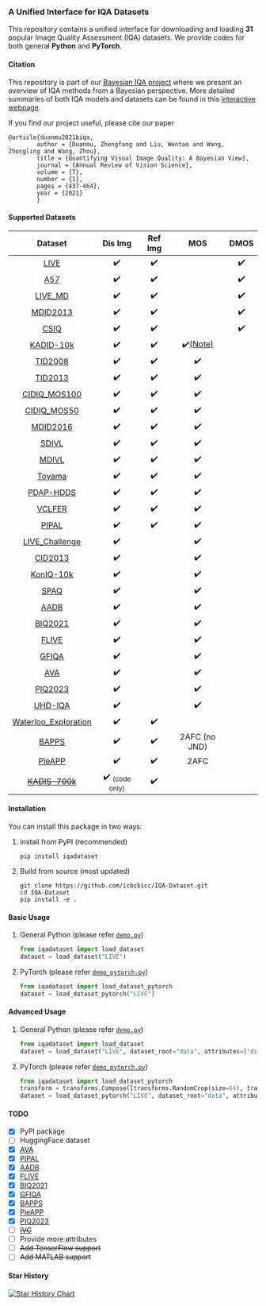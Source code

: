 ### A Unified Interface for IQA Datasets

This repository contains a unified interface for downloading and loading **31** popular Image Quality Assessment (IQA) datasets. We provide codes for both general **Python** and **PyTorch**.

#### Citation

This repository is part of our [Bayesian IQA project](http://ivc.uwaterloo.ca/research/bayesianIQA/) where we present an overview of IQA methods from a Bayesian perspective. More detailed summaries of both IQA models and datasets can be found in this [interactive webpage](http://ivc.uwaterloo.ca/research/bayesianIQA/).

If you find our project useful, please cite our paper
```
@article{duanmu2021biqa,
        author = {Duanmu, Zhengfang and Liu, Wentao and Wang, Zhongling and Wang, Zhou},
        title = {Quantifying Visual Image Quality: A Bayesian View},
        journal = {Annual Review of Vision Science},
        volume = {7},
        number = {1},
        pages = {437-464},
        year = {2021}
        }
```

#### Supported Datasets

|                                        Dataset                                        |                  Dis Img                   |      Ref Img       |                                                 MOS                                                  |        DMOS        |
| :-----------------------------------------------------------------------------------: | :----------------------------------------: | :----------------: | :--------------------------------------------------------------------------------------------------: | :----------------: |
|          [LIVE](https://live.ece.utexas.edu/research/quality/subjective.htm)          |             :heavy_check_mark:             | :heavy_check_mark: |                                                                                                      | :heavy_check_mark: |
|            [A57](http://vision.eng.shizuoka.ac.jp/mod/page/view.php?id=26)            |             :heavy_check_mark:             | :heavy_check_mark: |                                                                                                      | :heavy_check_mark: |
| [LIVE_MD](https://live.ece.utexas.edu/research/Quality/live_multidistortedimage.html) |             :heavy_check_mark:             | :heavy_check_mark: |                                                                                                      | :heavy_check_mark: |
|               [MDID2013](https://ieeexplore.ieee.org/document/6879255)                |             :heavy_check_mark:             | :heavy_check_mark: |                                                                                                      | :heavy_check_mark: |
|           [CSIQ](http://vision.eng.shizuoka.ac.jp/mod/page/view.php?id=23)            |             :heavy_check_mark:             | :heavy_check_mark: |                                                                                                      | :heavy_check_mark: |
|            [KADID-10k](http://database.mmsp-kn.de/kadid-10k-database.html)            |             :heavy_check_mark:             | :heavy_check_mark: | :heavy_check_mark:[(Note)](https://github.com/icbcbicc/IQA-Dataset/issues/3#issuecomment-2192649304) |                    |
|                  [TID2008](http://www.ponomarenko.info/tid2008.htm)                   |             :heavy_check_mark:             | :heavy_check_mark: |                                          :heavy_check_mark:                                          |                    |
|                  [TID2013](http://www.ponomarenko.info/tid2013.htm)                   |             :heavy_check_mark:             | :heavy_check_mark: |                                          :heavy_check_mark:                                          |                    |
|              [CIDIQ_MOS100](https://www.ntnu.edu/web/colourlab/software)              |             :heavy_check_mark:             | :heavy_check_mark: |                                          :heavy_check_mark:                                          |                    |
|              [CIDIQ_MOS50](https://www.ntnu.edu/web/colourlab/software)               |             :heavy_check_mark:             | :heavy_check_mark: |                                          :heavy_check_mark:                                          |                    |
|  [MDID2016](https://www.sciencedirect.com/science/article/abs/pii/S0031320316301911)  |             :heavy_check_mark:             | :heavy_check_mark: |                                          :heavy_check_mark:                                          |                    |
|           [SDIVL](http://www.ivl.disco.unimib.it/activities/imagequality/)            |             :heavy_check_mark:             | :heavy_check_mark: |                                          :heavy_check_mark:                                          |                    |
|           [MDIVL](http://www.ivl.disco.unimib.it/activities/imagequality/)            |             :heavy_check_mark:             | :heavy_check_mark: |                                          :heavy_check_mark:                                          |                    |
|                 [Toyama](http://mict.eng.u-toyama.ac.jp/mictdb.html)                  |             :heavy_check_mark:             | :heavy_check_mark: |                                          :heavy_check_mark:                                          |                    |
|            [PDAP-HDDS](https://sites.google.com/site/eelab907/zi-liao-ku)             |             :heavy_check_mark:             | :heavy_check_mark: |                                          :heavy_check_mark:                                          |                    |
|                 [VCLFER](https://www.vcl.fer.hr/quality/vclfer.html)                  |             :heavy_check_mark:             | :heavy_check_mark: |                                          :heavy_check_mark:                                          |                    |
|               [PIPAL](https://www.jasongt.com/projectpages/pipal.html)                |             :heavy_check_mark:             | :heavy_check_mark: |                                          :heavy_check_mark:                                          |                    |
|     [LIVE_Challenge](https://live.ece.utexas.edu/research/ChallengeDB/index.html)     |             :heavy_check_mark:             |                    |                                          :heavy_check_mark:                                          |                    |
|               [CID2013](https://zenodo.org/record/2647033#.YDSi73X0kUc)               |             :heavy_check_mark:             |                    |                                          :heavy_check_mark:                                          |                    |
|            [KonIQ-10k](http://database.mmsp-kn.de/koniq-10k-database.html)            |             :heavy_check_mark:             |                    |                                          :heavy_check_mark:                                          |                    |
|                        [SPAQ](https://github.com/h4nwei/SPAQ)                         |             :heavy_check_mark:             |                    |                                          :heavy_check_mark:                                          |                    |
|           [AADB](https://github.com/aimerykong/deepImageAestheticsAnalysis)           |             :heavy_check_mark:             |                    |                                          :heavy_check_mark:                                          |                    |
|                 [BIQ2021](https://github.com/nisarahmedrana/BIQ2021)                  |             :heavy_check_mark:             |                    |                                          :heavy_check_mark:                                          |                    |
|                 [FLIVE](https://github.com/niu-haoran/FLIVE_Database)                 |             :heavy_check_mark:             |                    |                                          :heavy_check_mark:                                          |                    |
|             [GFIQA](https://database.mmsp-kn.de/gfiqa-20k-database.html)              |             :heavy_check_mark:             |                    |                                          :heavy_check_mark:                                          |                    |
|                    [AVA](https://github.com/imfing/ava_downloader)                    |             :heavy_check_mark:             |                    |                                          :heavy_check_mark:                                          |                    |
|                [PIQ2023](https://github.com/DXOMARK-Research/PIQ2023)                 |             :heavy_check_mark:             |                    |                                          :heavy_check_mark:                                          |                    |
|        [UHD-IQA](https://database.mmsp-kn.de/uhd-iqa-benchmark-database.html)         |             :heavy_check_mark:             |                    |                                          :heavy_check_mark:                                          |                    |
|         [Waterloo_Exploration](https://ece.uwaterloo.ca/~k29ma/exploration/)          |             :heavy_check_mark:             | :heavy_check_mark: |                                                                                                      |                    |
|              [BAPPS](https://github.com/richzhang/PerceptualSimilarity)               |             :heavy_check_mark:             | :heavy_check_mark: |                                            2AFC (no JND)                                             |                    |
|              [PieAPP](https://github.com/prashnani/PerceptualImageError)              |             :heavy_check_mark:             | :heavy_check_mark: |                                                 2AFC                                                 |                    |
|      [<del>KADIS-700k</del>](http://database.mmsp-kn.de/kadid-10k-database.html)      | :heavy_check_mark:  <sub>(code only)</sub> | :heavy_check_mark: |                                                                                                      |                    |

#### Installation

You can install this package in two ways:

1. Install from PyPI (recommended)
    ```shell
    pip install iqadataset
    ```

2. Build from source (most updated)
    ```shell
    git clone https://github.com/icbcbicc/IQA-Dataset.git
    cd IQA-Dataset
    pip install -e .
    ```

#### Basic Usage


1. General Python (please refer [```demo.py```](iqadataset/demo.py))

    ```python
    from iqadataset import load_dataset
    dataset = load_dataset("LIVE")
    ```

2. PyTorch (please refer [```demo_pytorch.py```](iqadataset/demo_pytorch.py))

    ```python
    from iqadataset import load_dataset_pytorch
    dataset = load_dataset_pytorch("LIVE")
    ```

#### Advanced Usage

1. General Python (please refer [```demo.py```](iqadataset/demo.py))

    ```python
    from iqadataset import load_dataset
    dataset = load_dataset("LIVE", dataset_root="data", attributes=["dis_img_path", "dis_type", "ref_img_path", "score"], download=True)
    ```

2. PyTorch (please refer [```demo_pytorch.py```](iqadataset/demo_pytorch.py))

    ```python
    from iqadataset import load_dataset_pytorch
    transform = transforms.Compose([transforms.RandomCrop(size=64), transforms.ToTensor()])
    dataset = load_dataset_pytorch("LIVE", dataset_root="data", attributes=["dis_img_path", "dis_type", "ref_img_path", "score"], download=True, transform=transform)
    ```

#### TODO

- [x] PyPI package
- [ ] HuggingFace dataset
- [x] [AVA](https://github.com/mtobeiyf/ava_downloader)
- [x] [PIPAL](https://www.jasongt.com/projectpages/pipal.html)
- [x] [AADB](https://github.com/aimerykong/deepImageAestheticsAnalysis)
- [x] [FLIVE](https://github.com/niu-haoran/FLIVE_Database/blob/master/database_prep.ipynb)
- [x] [BIQ2021](https://github.com/nisarahmedrana/BIQ2021)
- [x] [GFIQA](https://database.mmsp-kn.de/gfiqa-20k-database.html)
- [x] [BAPPS](https://github.com/richzhang/PerceptualSimilarity)
- [x] [PieAPP](https://github.com/prashnani/PerceptualImageError)
- [x] [PIQ2023](https://github.com/DXOMARK-Research/PIQ2023)
- [ ] ~~[IVC](http://ivc.univ-nantes.fr/en/databases/Subjective_Database/)~~
- [ ] Provide more attributes
- [ ] ~~Add TensorFlow support~~
- [ ] ~~Add MATLAB support~~

#### Star History

[![Star History Chart](https://api.star-history.com/svg?repos=icbcbicc/IQA-Dataset&type=Date)](https://star-history.com/#icbcbicc/IQA-Dataset&Date)